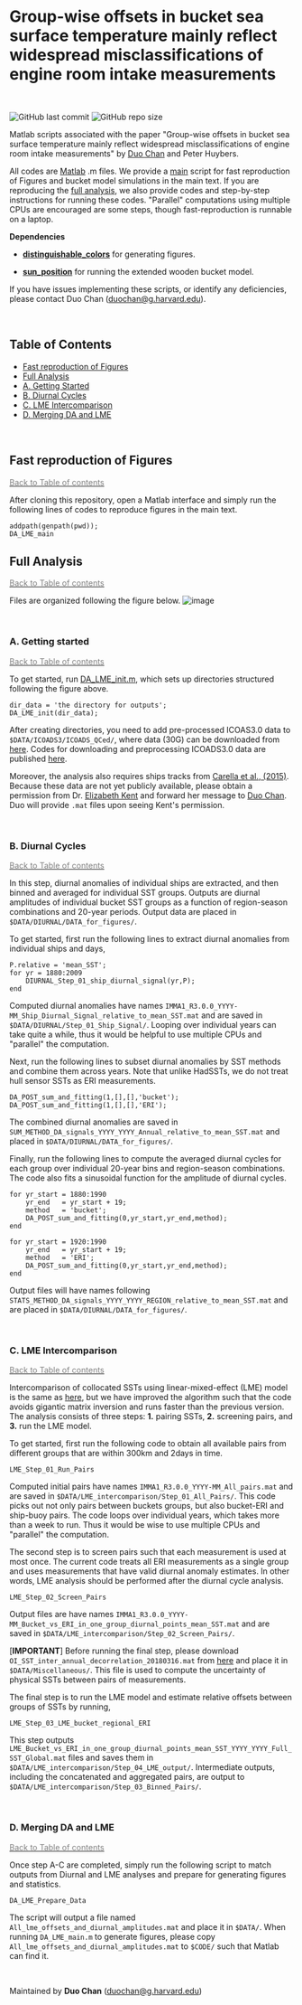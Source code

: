 # Group-wise offsets in bucket sea surface temperature mainly reflect widespread misclassifications of engine room intake measurements

<br>

![GitHub last commit](https://img.shields.io/github/last-commit/duochanatharvard/LME_Offsets_vs_Diurnal_Amplitudes)
![GitHub repo size](https://img.shields.io/github/repo-size/duochanatharvard/LME_Offsets_vs_Diurnal_Amplitudes)


Matlab scripts associated with the paper "Group-wise offsets in bucket sea surface temperature mainly reflect widespread misclassifications of engine room intake measurements" by [Duo Chan](https://github.com/duochanatharvard) and Peter Huybers.

All codes are [Matlab](https://www.mathworks.com/products/matlab.html) .m files.  We provide a [main](DA_LME_main.m) script for fast reproduction of Figures and bucket model simulations in the main text.  If you are reproducing the [full analysis](#full-analysis), we also provide codes and step-by-step instructions for running these codes.  "Parallel" computations using multiple CPUs are encouraged are some steps, though fast-reproduction is runnable on a laptop.  

**Dependencies**
<!--
* [**Matlab m_map toolbox**](https://www.eoas.ubc.ca/~rich/map.html).
-->

* [**distinguishable_colors**](https://www.mathworks.com/matlabcentral/fileexchange/29702-generate-maximally-perceptually-distinct-colors) for generating figures.

* [**sun_position**](https://www.mathworks.com/matlabcentral/mlc-downloads/downloads/submissions/5430/versions/1/previews/sun_position.m/index.html) for running the extended wooden bucket model.

If you have issues implementing these scripts, or identify any deficiencies, please contact Duo Chan (duochan@g.harvard.edu).

<br>

## Table of Contents
 * [Fast reproduction of Figures](#fast-reproduction-of-figures)
 * [Full Analysis](#full-analysis)
  * [A. Getting Started](#a-getting-started)
  * [B. Diurnal Cycles](#b-diurnal-cycles)
  * [C. LME Intercomparison](#c-lme-intercomparison)
  * [D. Merging DA and LME](#d-merging-da-and-lme)

<br>

## Fast reproduction of Figures

[<span style="color:gray">Back to Table of contents</span>](#table-of-contents)

After cloning this repository, open a Matlab interface and simply run the following lines of codes to reproduce figures in the main text.

```
addpath(genpath(pwd));
DA_LME_main
```

## Full Analysis
[<span style="color:gray">Back to Table of contents</span>](#table-of-contents)

Files are organized following the figure below.
![image](Graphics/Setup.png)

<br>

### A. Getting started
[<span style="color:gray">Back to Table of contents</span>](#table-of-contents)

To get started, run [DA_LME_init.m](DA_LME_init.m), which sets up directories structured following the figure above.  

```
dir_data = 'the directory for outputs';
DA_LME_init(dir_data);
```

After creating directories, you need to add pre-processed ICOAS3.0 data to `$DATA/ICOADS3/ICOADS_QCed/`, where data (30G) can be downloaded from [here](https://dataverse.harvard.edu/file.xhtml?persistentId=doi:10.7910/DVN/DXJIGA/KWDPTS&version=2.0).  Codes for downloading and preprocessing ICOADS3.0 data are published [here](https://github.com/duochanatharvard/Homogeneous_early_20th_century_warming#a-preprocess).

Moreover, the analysis also requires ships tracks from [Carella et al., (2015)](https://rmets.onlinelibrary.wiley.com/doi/abs/10.1002/joc.4492).  Because these data are not yet publicly available, please obtain a permission from Dr. [Elizabeth Kent](mailto:eck@noc.ac.uk) and forward her message to [Duo Chan](mailto:duochan@g.harvard.edu).  Duo will provide `.mat` files upon seeing Kent's permission.

<br>

### B. Diurnal Cycles

[<span style="color:gray">Back to Table of contents</span>](#table-of-contents)

In this step, diurnal anomalies of individual ships are extracted, and then binned and averaged for individual SST groups.  Outputs are diurnal amplitudes of individual bucket SST groups as a function of region-season combinations and 20-year periods.  Output data are placed in `$DATA/DIURNAL/DATA_for_figures/`.

To get started, first run the following lines to extract diurnal anomalies from individual ships and days,
```
P.relative = 'mean_SST';
for yr = 1880:2009
    DIURNAL_Step_01_ship_diurnal_signal(yr,P);
end
```
Computed diurnal anomalies have names `IMMA1_R3.0.0_YYYY-MM_Ship_Diurnal_Signal_relative_to_mean_SST.mat` and are saved in `$DATA/DIURNAL/Step_01_Ship_Signal/`.  Looping over individual years can take quite a while, thus it would be helpful to use multiple CPUs and "parallel" the computation.

Next, run the following lines to subset diurnal anomalies by SST methods and combine them across years.  Note that unlike HadSSTs, we do not treat hull sensor SSTs as ERI measurements.
```
DA_POST_sum_and_fitting(1,[],[],'bucket');
DA_POST_sum_and_fitting(1,[],[],'ERI');
```
The combined diurnal anomalies are saved in `SUM_METHOD_DA_signals_YYYY_YYYY_Annual_relative_to_mean_SST.mat` and placed in `$DATA/DIURNAL/DATA_for_figures/`.

Finally, run the following lines to compute the averaged diurnal cycles for each group over individual 20-year bins and region-season combinations.  The code also fits a sinusoidal function for the amplitude of diurnal cycles.  

<!--Please remember to replace method to `ERI` after running the analysis for bucket SSTs.-->

```
for yr_start = 1880:1990
    yr_end   = yr_start + 19;
    method   = 'bucket';
    DA_POST_sum_and_fitting(0,yr_start,yr_end,method);
end

for yr_start = 1920:1990
    yr_end   = yr_start + 19;
    method   = 'ERI';
    DA_POST_sum_and_fitting(0,yr_start,yr_end,method);
end
```
Output files will have names following `STATS_METHOD_DA_signals_YYYY_YYYY_REGION_relative_to_mean_SST.mat` and are placed in `$DATA/DIURNAL/DATA_for_figures/`.


<br>

###  C. LME Intercomparison

[<span style="color:gray">Back to Table of contents</span>](#table-of-contents)

Intercomparison of collocated SSTs using linear-mixed-effect (LME) model is the same as [here](https://github.com/duochanatharvard/Homogeneous_early_20th_century_warming#b-main-code), but we have improved the algorithm such that the code avoids gigantic matrix inversion and runs faster than the previous version.  The analysis consists of three steps: **1.** pairing SSTs, **2.** screening pairs, and **3.** run the LME model.

To get started, first run the following code to obtain all available pairs from different groups that are within 300km and 2days in time.
```
LME_Step_01_Run_Pairs
```
Computed initial pairs have names `IMMA1_R3.0.0_YYYY-MM_All_pairs.mat` and are saved in `$DATA/LME_intercomparison/Step_01_All_Pairs/`.  This code picks out not only pairs between buckets groups, but also bucket-ERI and ship-buoy pairs.  The code loops over individual years, which takes more than a week to run.  Thus it would be wise to use multiple CPUs and "parallel" the computation.

The second step is to screen pairs such that each measurement is used at most once.  The current code treats all ERI measurements as a single group and uses measurements that have valid diurnal anomaly estimates.  In other words, LME analysis should be performed after the diurnal cycle analysis.
```
LME_Step_02_Screen_Pairs
```
Output files are have names `IMMA1_R3.0.0_YYYY-MM_Bucket_vs_ERI_in_one_group_diurnal_points_mean_SST.mat` and are saved in `$DATA/LME_intercomparison/Step_02_Screen_Pairs/`.

[**IMPORTANT**] Before running the final step, please download `OI_SST_inter_annual_decorrelation_20180316.mat` from [here](https://dataverse.harvard.edu/file.xhtml?persistentId=doi:10.7910/DVN/DXJIGA/TQ8THW&version=2.0) and place it in `$DATA/Miscellaneous/`.  This file is used to compute the uncertainty of physical SSTs between pairs of measurements.  

<!--It is provided separately because of its 284MB size.-->

The final step is to run the LME model and estimate relative offsets between groups of SSTs by running,
```
LME_Step_03_LME_bucket_regional_ERI
```
This step outputs `LME_Bucket_vs_ERI_in_one_group_diurnal_points_mean_SST_YYYY_YYYY_Full_SST_Global.mat` files and saves them in `$DATA/LME_intercomparison/Step_04_LME_output/`.  Intermediate outputs, including the concatenated and aggregated pairs, are output to `$DATA/LME_intercomparison/Step_03_Binned_Pairs/`.


<br>

### D. Merging DA and LME
[<span style="color:gray">Back to Table of contents</span>](#table-of-contents)

Once step A-C are completed, simply run the following script to match outputs from Diurnal and LME analyses and prepare for generating figures and statistics.
```
DA_LME_Prepare_Data
```
The script will output a file named `All_lme_offsets_and_diurnal_amplitudes.mat` and place it in `$DATA/`.  When running `DA_LME_main.m` to generate figures, please copy `All_lme_offsets_and_diurnal_amplitudes.mat` to `$CODE/` such that Matlab can find it.


<br>

Maintained by __Duo Chan__ (duochan@g.harvard.edu)
